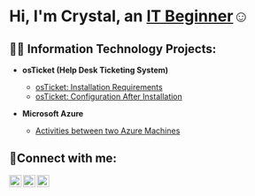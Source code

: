 <h1>Hi, I'm Crystal, an <a href="https://linkedin.com/in/Crystal">IT Beginner</a>☺</h1>

<h2>👨‍💻 Information Technology Projects:</h2>

- <b>osTicket (Help Desk Ticketing System)</b>
  - [osTicket: Installation Requirements](https://github.com/crykocrisis/osticket-prereqs)
  - [osTicket: Configuration After Installation](https://github.com/crykocrisis/post-install-config)

- <b>Microsoft Azure</b>
  - [Activities between two Azure Machines](https://github.com/crykocrisis/azure-tasks)

<h2>🤳Connect with me:</h2>

[<img align="left" alt="Crystal | LinkedIn" width="22px" src="https://cdn.jsdelivr.net/npm/simple-icons@v3/icons/linkedin.svg" />][linkedin]
[<img align="left" alt="Crystal | Instagram" width="22px" src="https://cdn.jsdelivr.net/npm/simple-icons@v3/icons/instagram.svg" />][instagram]
[<img align="left" alt="Crystal | Facebook" width="22px" src="https://cdn.jsdelivr.net/npm/simple-icons@v3/icons/facebook.svg" />][Facebook]

[facebook]: https://www.facebook.com/crykocrisis/
[instagram]: http://instagram.com/crykocrisis/
[linkedin]: https://linkedin.com/in/Crystal

